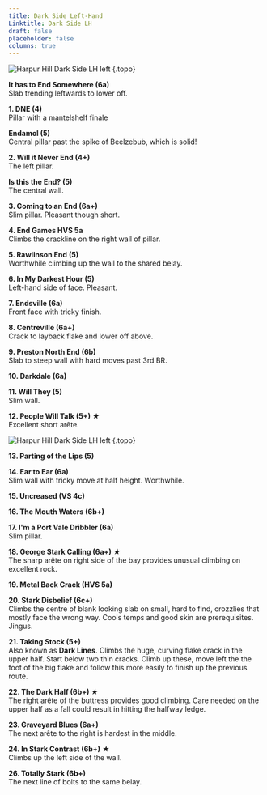 ```yaml
---
title: Dark Side Left-Hand
Linktitle: Dark Side LH
draft: false
placeholder: false
columns: true
---
```


![Harpur Hill Dark Side LH left](/img/peak/buxton/hh-darkside-lh-left.jpg)
{.topo}

**It has to End Somewhere (6a)**  
Slab trending leftwards to lower off.

**1. DNE (4)**  
Pillar with a mantelshelf finale

**Endamol (5)**  
Central pillar past the spike of Beelzebub, which is solid!

**2. Will it Never End (4+)**  
The left pillar.

**Is this the End? (5)**  
The central wall.

**3. Coming to an End (6a+)**  
Slim pillar. Pleasant though short.

**4. End Games HVS 5a**  
Climbs the crackline on the right wall of pillar.

**5. Rawlinson End (5)**  
Worthwhile climbing up the wall to the shared belay.

**6. In My Darkest Hour (5)**  
Left-hand side of face. Pleasant.

**7. Endsville (6a)**  
Front face with tricky finish.

**8. Centreville (6a+)**  
Crack to layback flake and lower off above.

**9. Preston North End (6b)**  
Slab to steep wall with hard moves past 3rd BR.

**10. Darkdale (6a)**  

**11. Will They (5)**  
Slim wall.

**12. People Will Talk (5+) *★***  
Excellent short arête. 


![Harpur Hill Dark Side LH left](/img/peak/buxton/hh-darkside-lh-right.jpg)
{.topo}



**13. Parting of the Lips (5)**

**14. Ear to Ear (6a)**  
Slim wall with tricky move at half height. Worthwhile.

**15. Uncreased (VS 4c)**

**16. The Mouth Waters (6b+)**

**17. I'm a Port Vale Dribbler (6a)**  
Slim pillar.

**18. George Stark Calling (6a+) *★***  
The sharp arête on right side of the bay provides unusual climbing on excellent rock.

**19. Metal Back Crack (HVS 5a)**

**20. Stark Disbelief (6c+)**  
Climbs the centre of blank looking slab on small, hard to find, crozzlies that mostly face the wrong way. Cools temps and good skin are prerequisites. Jingus.

**21. Taking Stock (5+)**  
Also known as **Dark Lines**. Climbs the huge, curving flake crack in the upper half. Start below two thin cracks. Climb up these, move left the the foot of the big flake and follow this more easily to finish up the previous route.

**22. The Dark Half (6b+) *★***  
The right arête of the buttress provides good climbing. Care needed on the upper half as a fall could result in hitting the halfway ledge.

**23. Graveyard Blues (6a+)**  
The next arête to the right is hardest in the middle. 

**24. In Stark Contrast (6b+) *★***  
Climbs up the left side of the wall.

**26. Totally Stark (6b+)**  
The next line of bolts to the same belay.